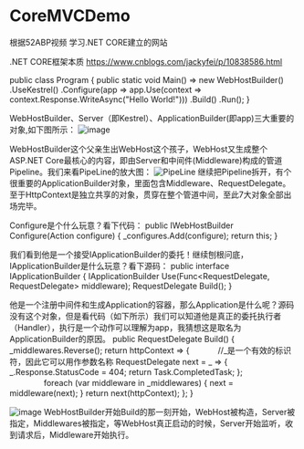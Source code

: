 # CoreMVCDemo
根据52ABP视频
学习.NET CORE建立的网站



.NET CORE框架本质
https://www.cnblogs.com/jackyfei/p/10838586.html

public class Program
{
    public static void Main()
    => new WebHostBuilder()
    .UseKestrel()
    .Configure(app => app.Use(context => context.Response.WriteAsync("Hello World!")))
    .Build()
    .Run();
}

WebHostBuilder、Server（即Kestrel）、ApplicationBuilder(即app)三大重要的对象,如下图所示：
![image](https://github.com/jiangqiuqiu/MyResource/blob/master/MyImages/WebHostBuilder-Server-ApplicationBuilder.png)

WebHostBuilder这个父亲生出WebHost这个孩子，WebHost又生成整个ASP.NET Core最核心的内容，即由Server和中间件(Middleware)构成的管道Pipeline。我们来看PipeLine的放大图：
![PipeLine](https://github.com/jiangqiuqiu/MyResource/blob/master/MyImages/Server-Middleware.png)
继续把Pipeline拆开，有个很重要的ApplicationBuilder对象，里面包含Middleware、RequestDelegate。至于HttpContext是独立共享的对象，贯穿在整个管道中间，至此7大对象全部出场完毕。

Configure是个什么玩意？看下代码：
public IWebHostBuilder Configure(Action<IApplicationBuilder> configure)
{
    _configures.Add(configure);
    return this;
}

我们看到他是一个接受IApplicationBuilder的委托！继续刨根问底，IApplicationBuilder是什么玩意？看下源码：
public interface IApplicationBuilder
{
    IApplicationBuilder Use(Func<RequestDelegate, RequestDelegate> middleware);
    RequestDelegate Build();
}

他是一个注册中间件和生成Application的容器，那么Application是什么呢？源码没有这个对象，但是看代码（如下所示）我们可以知道他是真正的委托执行者（Handler），执行是一个动作可以理解为app，我猜想这是取名为ApplicationBuilder的原因。
public RequestDelegate Build()
{
    _middlewares.Reverse();
    return httpContext =>
    {
　　　   //_是一个有效的标识符，因此它可以用作参数名称
        RequestDelegate next = _ => { _.Response.StatusCode = 404; return Task.CompletedTask; };
　　　　
        foreach (var middleware in _middlewares)
        {
            next = middleware(next);
        }
        return next(httpContext);
    };
}

![image](https://github.com/jiangqiuqiu/MyResource/blob/master/MyImages/COREProcess.png)
WebHostBuilder开始Build的那一刻开始，WebHost被构造，Server被指定，Middlewares被指定，等WebHost真正启动的时候，Server开始监听，收到请求后，Middleware开始执行。
